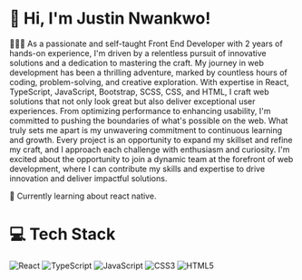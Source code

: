 # 👋 Hi, I'm Justin Nwankwo!
👩🏻‍💻 As a passionate and self-taught Front End Developer with 2 years of hands-on experience, I'm driven by a relentless pursuit of innovative solutions and a dedication to mastering the craft. My journey in web development has been a thrilling adventure, marked by countless hours of coding, problem-solving, and creative exploration. With expertise in React, TypeScript, JavaScript, Bootstrap, SCSS, CSS, and HTML, I craft web solutions that not only look great but also deliver exceptional user experiences. From optimizing performance to enhancing usability, I'm committed to pushing the boundaries of what's possible on the web. What truly sets me apart is my unwavering commitment to continuous learning and growth. Every project is an opportunity to expand my skillset and refine my craft, and I approach each challenge with enthusiasm and curiosity. I'm excited about the opportunity to join a dynamic team at the forefront of web development, where I can contribute my skills and expertise to drive innovation and deliver impactful solutions.<br/>

💭 Currently learning about react native. <br/>


# 💻 Tech Stack
![React](https://img.shields.io/badge/react-%2320232a.svg?style=for-the-badge&logo=react&logoColor=%2361DAFB)
![TypeScript](https://img.shields.io/badge/typescript-%23007ACC.svg?style=for-the-badge&logo=typescript&logoColor=white)
![JavaScript](https://img.shields.io/badge/javascript-%23323330.svg?style=for-the-badge&logo=javascript&logoColor=%23F7DF1E)
![CSS3](https://img.shields.io/badge/css3-%231572B6.svg?style=for-the-badge&logo=css3&logoColor=white)
![HTML5](https://img.shields.io/badge/html5-%23E34F26.svg?style=for-the-badge&logo=html5&logoColor=white)
